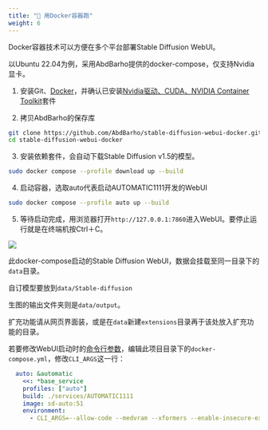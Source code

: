 ```yaml
---
title: "🐳 用Docker容器跑"
weight: 6
---
```


Docker容器技术可以方便在多个平台部署Stable Diffusion WebUI。

以Ubuntu 22.04为例，采用AbdBarho提供的docker-compose，仅支持Nvidia显卡。

1. 安装Git、[Docker](https://ivonblog.com/posts/install-docker-engine-on-linux/)，并确认已安装[Nvidia驱动、CUDA、NVIDIA Container Toolkit](https://ivonblog.com/posts/ubuntu-install-nvidia-drivers/)套件

2. 拷贝AbdBarho的保存库
```bash
git clone https://github.com/AbdBarho/stable-diffusion-webui-docker.git
cd stable-diffusion-webui-docker
```

3. 安装依赖套件，会自动下载Stable Diffusion v1.5的模型。
```bash
sudo docker compose --profile download up --build
```

4. 启动容器，选取auto代表启动AUTOMATIC1111开发的WebUI
```bash
sudo docker compose --profile auto up --build
```

5. 等待启动完成，用浏览器打开`http://127.0.0.1:7860`进入WebUI。要停止运行就是在终端机按Ctrl＋C。

![](../../../images/docker-installation-1.webp)

此docker-compose启动的Stable Diffusion WebUI，数据会挂载至同一目录下的`data`目录。

自订模型要放到`data/Stable-diffusion`

生图的输出文件夹则是`data/output`。

扩充功能请从网页界面装，或是在`data`新建`extensions`目录再于该处放入扩充功能的目录。

若要修改WebUI启动时的[命令行参数](../installation/command-line-arguments-and-settings/)，编辑此项目目录下的`docker-compose.yml`，修改`CLI_ARGS`这一行：
```yaml
  auto: &automatic
    <<: *base_service
    profiles: ["auto"]
    build: ./services/AUTOMATIC1111
    image: sd-auto:51
    environment:
      - CLI_ARGS=--allow-code --medvram --xformers --enable-insecure-extension-access --api
```
